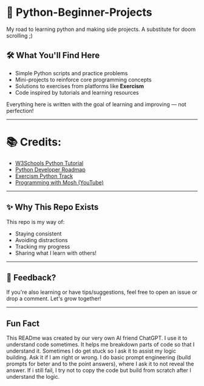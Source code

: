 # 🐍 Python-Beginner-Projects
My road to learning python and making side projects. A substitute for doom scrolling ;)

## 🛠️ What You'll Find Here

- Simple Python scripts and practice problems
- Mini-projects to reinforce core programming concepts
- Solutions to exercises from platforms like **Exercism**
- Code inspired by tutorials and learning resources

Everything here is written with the goal of learning and improving — not perfection!

---

# 📚 Credits:

- [W3Schools Python Tutorial](https://www.w3schools.com/python/default.asp)
- [Python Developer Roadmap](https://roadmap.sh/python)
- [Exercism Python Track](https://exercism.org)
- [Programming with Mosh (YouTube)](https://www.youtube.com/watch?v=_uQrJ0TkZlc&t=684s)

---

## ✨ Why This Repo Exists
 
This repo is my way of:
- Staying consistent
- Avoiding distractions
- Tracking my progress
- Sharing what I learn with others!

---

## 💬 Feedback?

If you're also learning or have tips/suggestions, feel free to open an issue or drop a comment. Let's grow together!

---

## Fun Fact

This READme was created by our very own AI friend ChatGPT. I use it to understand code sometimes. It helps me breakdown parts of code so that I understand it. 
Sometimes I do get stuck so I ask it to assist my logic building. Ask it if I am right or wrong. I do basic prompt engineering (build prompts for beter and to the point answers), where I ask it to not reveal the answer. If i still fail, I try not to copy the code but build from scratch after I understand the logic.
